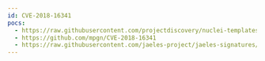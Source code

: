 ```yaml
---
id: CVE-2018-16341
pocs:
  - https://raw.githubusercontent.com/projectdiscovery/nuclei-templates/master/cves/CVE-2018-16341.yaml
  - https://github.com/mpgn/CVE-2018-16341
  - https://raw.githubusercontent.com/jaeles-project/jaeles-signatures/master/cves/nuxeo-ssti-cve-2018-16341.yaml
---
```

